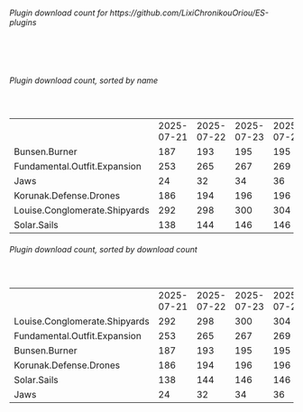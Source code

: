 <h6>Plugin download count for https://github.com/LixiChronikouOriou/ES-plugins</h6><br>
<br>
<h6>Plugin download count, sorted by name</h6><sub><sup><br>
<table>
	<tr>
		<td></td>
		<td>2025-07-21</td>
		<td>2025-07-22</td>
		<td>2025-07-23</td>
		<td>2025-07-24</td>
		<td>2025-07-25</td>
		<td>2025-07-26</td>
		<td>2025-07-27</td>
		<td>today +</td>
	</tr>
	<tr>
		<td>Bunsen.Burner</td>
		<td>187</td>
		<td>193</td>
		<td>195</td>
		<td>195</td>
		<td>198</td>
		<td>200</td>
		<td>200</td>
		<td></td>
	</tr>
	<tr>
		<td>Fundamental.Outfit.Expansion</td>
		<td>253</td>
		<td>265</td>
		<td>267</td>
		<td>269</td>
		<td>273</td>
		<td>275</td>
		<td>275</td>
		<td></td>
	</tr>
	<tr>
		<td>Jaws</td>
		<td>24</td>
		<td>32</td>
		<td>34</td>
		<td>36</td>
		<td>38</td>
		<td>38</td>
		<td>38</td>
		<td></td>
	</tr>
	<tr>
		<td>Korunak.Defense.Drones</td>
		<td>186</td>
		<td>194</td>
		<td>196</td>
		<td>196</td>
		<td>166</td>
		<td>166</td>
		<td>166</td>
		<td></td>
	</tr>
	<tr>
		<td>Louise.Conglomerate.Shipyards</td>
		<td>292</td>
		<td>298</td>
		<td>300</td>
		<td>304</td>
		<td>308</td>
		<td>308</td>
		<td>308</td>
		<td></td>
	</tr>
	<tr>
		<td>Solar.Sails</td>
		<td>138</td>
		<td>144</td>
		<td>146</td>
		<td>146</td>
		<td>145</td>
		<td>145</td>
		<td>145</td>
		<td></td>
	</tr>
</table>
</sub></sup>
<h6>Plugin download count, sorted by download count</h6><sub><sup><br>
<table>
	<tr>
		<td></td>
		<td>2025-07-21</td>
		<td>2025-07-22</td>
		<td>2025-07-23</td>
		<td>2025-07-24</td>
		<td>2025-07-25</td>
		<td>2025-07-26</td>
		<td>2025-07-27</td>
		<td>today +</td>
	</tr>
	<tr>
		<td>Louise.Conglomerate.Shipyards</td>
		<td>292</td>
		<td>298</td>
		<td>300</td>
		<td>304</td>
		<td>308</td>
		<td>308</td>
		<td>308</td>
		<td></td>
	</tr>
	<tr>
		<td>Fundamental.Outfit.Expansion</td>
		<td>253</td>
		<td>265</td>
		<td>267</td>
		<td>269</td>
		<td>273</td>
		<td>275</td>
		<td>275</td>
		<td></td>
	</tr>
	<tr>
		<td>Bunsen.Burner</td>
		<td>187</td>
		<td>193</td>
		<td>195</td>
		<td>195</td>
		<td>198</td>
		<td>200</td>
		<td>200</td>
		<td></td>
	</tr>
	<tr>
		<td>Korunak.Defense.Drones</td>
		<td>186</td>
		<td>194</td>
		<td>196</td>
		<td>196</td>
		<td>166</td>
		<td>166</td>
		<td>166</td>
		<td></td>
	</tr>
	<tr>
		<td>Solar.Sails</td>
		<td>138</td>
		<td>144</td>
		<td>146</td>
		<td>146</td>
		<td>145</td>
		<td>145</td>
		<td>145</td>
		<td></td>
	</tr>
	<tr>
		<td>Jaws</td>
		<td>24</td>
		<td>32</td>
		<td>34</td>
		<td>36</td>
		<td>38</td>
		<td>38</td>
		<td>38</td>
		<td></td>
	</tr>
</table>
</sub></sup>
